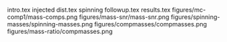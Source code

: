 intro.tex
injected dist.tex
spinning followup.tex
results.tex
figures/mc-comp1/mass-comps.png
figures/mass-snr/mass-snr.png
figures/spinning-masses/spinning-masses.png
figures/compmasses/compmasses.png
figures/mass-ratio/compmasses.png
